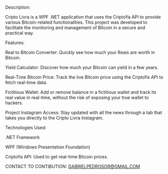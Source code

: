 Description:

Cripto Livra is a WPF .NET application that uses the CriptoYa API to provide various Bitcoin-related functionalities. This project was developed to facilitate the monitoring and management of Bitcoin in a secure and practical way.




Features:

Real to Bitcoin Converter: Quickly see how much your Reais are worth in Bitcoin.

Yield Calculator: Discover how much your Bitcoin can yield in a few years.

Real-Time Bitcoin Price: Track the live Bitcoin price using the CriptoYa API to fetch real-time data.

Fictitious Wallet: Add or remove balance in a fictitious wallet and track its real value in real-time, without the risk of exposing your true wallet to hackers.

Project Instagram Access: Stay updated with all the news through a tab that takes you directly to the Cripto Livra Instagram.




Technologies Used:

.NET Framework

WPF (Windows Presentation Foundation)

CriptoYa API: Used to get real-time Bitcoin prices.


CONTACT TO CONTIBUTION: GABRIELPEDROSOR@GMAIL.COM
